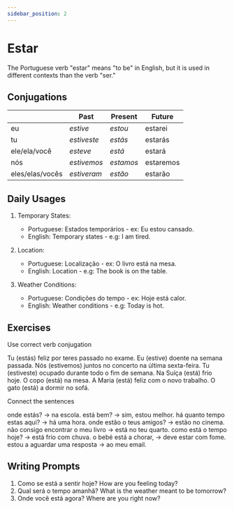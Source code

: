 ```yaml
---
sidebar_position: 2
---
```


# Estar

The Portuguese verb "estar" means "to be" in English, but it is used in different contexts than the verb "ser."

## Conjugations

|                 | Past        | Present   | Future    |
| --------------- | ----------- | --------- | --------- |
| eu              | _estive_    | _estou_   | estarei   |
| tu              | _estiveste_ | _estás_   | estarás   |
| ele/ela/você    | _esteve_    | _está_    | estará    |
| nós             | _estivemos_ | _estamos_ | estaremos |
| eles/elas/vocês | _estiveram_ | _estão_   | estarão   |

## Daily Usages

1. Temporary States:

   - Portuguese: Estados temporários - ex: Eu estou cansado.
   - English: Temporary states - e.g: I am tired.

2. Location:

   - Portuguese: Localização - ex: O livro está na mesa.
   - English: Location - e.g: The book is on the table.

3. Weather Conditions:

   - Portuguese: Condições do tempo - ex: Hoje está calor.
   - English: Weather conditions - e.g: Today is hot.

## Exercises

Use correct verb conjugation

Tu (estás) feliz por teres passado no exame.
Eu (estive) doente na semana passada.
Nós (estivemos) juntos no concerto na última sexta-feira.
Tu (estiveste) ocupado durante todo o fim de semana.
Na Suíça (está) frio hoje.
O copo (está) na mesa.
A Maria (está) feliz com o novo trabalho.
O gato (está) a dormir no sofá.

Connect the sentences

onde estás? -> na escola.
está bem? -> sim, estou melhor.
há quanto tempo estas aqui? -> há uma hora.
onde estão o teus amigos? -> estão no cinema.
não consigo encontrar o meu livro -> está no teu quarto.
como está o tempo hoje? -> está frio com chuva.
o bebé está a chorar, -> deve estar com fome.
estou a aguardar uma resposta -> ao meu email.

## Writing Prompts

1. Como se está a sentir hoje? How are you feeling today?
2. Qual será o tempo amanhã? What is the weather meant to be tomorrow?
3. Onde você está agora? Where are you right now?

